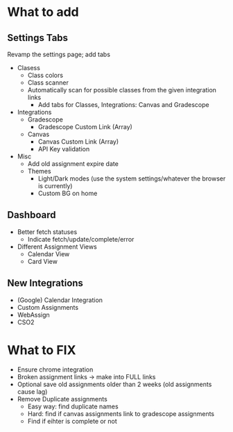 # What to add

## Settings Tabs

Revamp the settings page; add tabs

- Clasess
    - Class colors
    - Class scanner
    - Automatically scan for possible classes from the given integration links
        - Add tabs for Classes, Integrations: Canvas and Gradescope
- Integrations
    - Gradescope
        - Gradescope Custom Link (Array)
    - Canvas
        - Canvas Custom Link (Array)
        - API Key validation
- Misc
    - Add old assignment expire date
    - Themes
        - Light/Dark modes (use the system settings/whatever the browser is currently)
        - Custom BG on home

## Dashboard

- Better fetch statuses
    - Indicate fetch/update/complete/error
- Different Assignment Views
    - Calendar View
    - Card View

## New Integrations

- (Google) Calendar Integration
- Custom Assignments
- WebAssign
- CSO2

# What to FIX

- Ensure chrome integration
- Broken assignment links -> make into FULL links
- Optional save old assignments older than 2 weeks (old assignments cause lag)
- Remove Duplicate assignments
    - Easy way: find duplicate names
    - Hard: find if canvas assignments link to gradescope assignments
    - Find if eihter is complete or not
